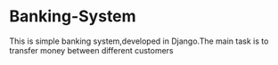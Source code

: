 # Banking-System
This is simple banking system,developed in Django.The main task is to transfer money between different customers 
